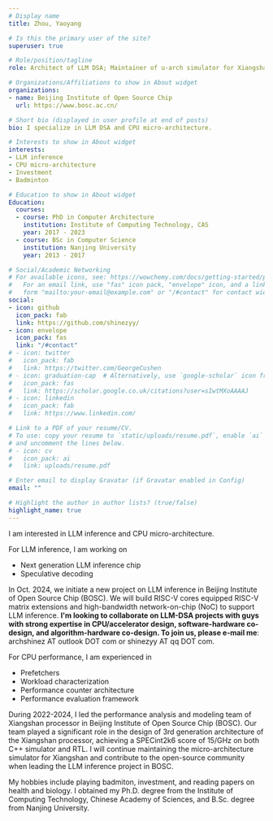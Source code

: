 ```yaml
---
# Display name
title: Zhou, Yaoyang

# Is this the primary user of the site?
superuser: true

# Role/position/tagline
role: Architect of LLM DSA; Maintainer of u-arch simulator for Xiangshan; PhD of Computer Architecture

# Organizations/Affiliations to show in About widget
organizations:
- name: Beijing Institute of Open Source Chip
  url: https://www.bosc.ac.cn/

# Short bio (displayed in user profile at end of posts)
bio: I specialize in LLM DSA and CPU micro-architecture.

# Interests to show in About widget
interests:
- LLM inference
- CPU micro-architecture
- Investment
- Badminton

# Education to show in About widget
Education:
  courses:
  - course: PhD in Computer Architecture
    institution: Institute of Computing Technology, CAS
    year: 2017 - 2023
  - course: BSc in Computer Science
    institution: Nanjing University
    year: 2013 - 2017

# Social/Academic Networking
# For available icons, see: https://wowchemy.com/docs/getting-started/page-builder/#icons
#   For an email link, use "fas" icon pack, "envelope" icon, and a link in the
#   form "mailto:your-email@example.com" or "/#contact" for contact widget.
social:
- icon: github
  icon_pack: fab
  link: https://github.com/shinezyy/
- icon: envelope
  icon_pack: fas
  link: "/#contact"
# - icon: twitter
#   icon_pack: fab
#   link: https://twitter.com/GeorgeCushen
# - icon: graduation-cap  # Alternatively, use `google-scholar` icon from `ai` icon pack
#   icon_pack: fas
#   link: https://scholar.google.co.uk/citations?user=sIwtMXoAAAAJ
# - icon: linkedin
#   icon_pack: fab
#   link: https://www.linkedin.com/

# Link to a PDF of your resume/CV.
# To use: copy your resume to `static/uploads/resume.pdf`, enable `ai` icons in `params.toml`, 
# and uncomment the lines below.
# - icon: cv
#   icon_pack: ai
#   link: uploads/resume.pdf

# Enter email to display Gravatar (if Gravatar enabled in Config)
email: ""

# Highlight the author in author lists? (true/false)
highlight_name: true
---
```


I am interested in LLM inference and CPU micro-architecture.

For LLM inference, I am working on
- Next generation LLM inference chip
- Speculative decoding

In Oct. 2024, we initiate a new project on LLM inference in Beijing Institute of Open Source Chip (BOSC).
We will build RISC-V cores equipped RISC-V matrix extensions and high-bandwidth network-on-chip (NoC) to support LLM inference.
**I'm looking to collaborate on LLM-DSA projects with guys with strong expertise in CPU/accelerator design,
software-hardware co-design, and algorithm-hardware co-design.
To join us, please e-mail me**: archshinez AT outlook DOT com or shinezyy AT qq DOT com.

For CPU performance, I am experienced in
- Prefetchers
- Workload characterization
- Performance counter architecture
- Performance evaluation framework

During 2022-2024, I led the performance analysis and modeling team of Xiangshan processor in Beijing Institute of Open Source Chip (BOSC).
Our team played a significant role in the design of 3rd generation architecture of the Xiangshan processor,
achieving a SPECint2k6 score of 15/GHz on both C++ simulator and RTL.
I will continue maintaining the micro-architecture simulator for Xiangshan and contribute to the open-source community
when leading the LLM inference project in BOSC.

My hobbies include playing badmiton, investment, and reading papers on health and biology.
I obtained my Ph.D. degree from the Institute of Computing Technology, Chinese Academy of Sciences, and B.Sc. degree from Nanjing University.

<!-- {{< icon name="download" pack="fas" >}} Download my {{< staticref "uploads/CV-En-latex.pdf" "newtab" >}}resumé{{< /staticref >}} or {{< staticref "uploads/CV-Chn.pdf" "newtab" >}}简历{{< /staticref >}}. -->

